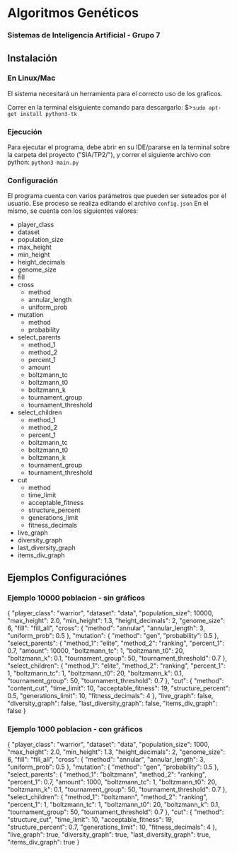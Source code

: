 # Algoritmos Genéticos

### Sistemas de Inteligencia Artificial - Grupo 7

## Instalación

### En Linux/Mac

El sistema necesitará un herramienta para el correcto uso de los graficos.

Correr en la terminal elsiguiente comando para descargarlo:
$>`sudo apt-get install python3-tk`

### Ejecución

Para ejecutar el programa, debe abrir en su IDE/pararse en la terminal sobre la carpeta del proyecto ("SIA/TP2/"), y correr el siguiente archivo con python:
`python3 main.py`

### Configuración

El programa cuenta con varios parámetros que pueden ser seteados por el usuario. Ese proceso se realiza editando el archivo `config.json`
En el mismo, se cuenta con los siguientes valores:


- player_class
- dataset
- population_size
- max_height
- min_height
- height_decimals
- genome_size
- fill
- cross
    - method
    - annular_length
    - uniform_prob
- mutation
     - method
     - probability
- select_parents
    - method_1
    - method_2
    - percent_1
    - amount
    - boltzmann_tc
    - boltzmann_t0
    - boltzmann_k
    - tournament_group
    - tournament_threshold
- select_children
    - method_1
    - method_2
    - percent_1
    - boltzmann_tc
    - boltzmann_t0
    - boltzmann_k
    - tournament_group
    - tournament_threshold
- cut
    - method
    - time_limit
    - acceptable_fitness
    - structure_percent
    - generations_limit
    - fitness_decimals
- live_graph
- diversity_graph
- last_diversity_graph
- items_div_graph

## Ejemplos Configuraciónes



### Ejemplo 10000 poblacion - sin gráficos

{
    "player_class": "warrior",
    "dataset": "data",
    "population_size": 10000,
    "max_height": 2.0,
    "min_height": 1.3,
    "height_decimals": 2,
    "genome_size": 6,
    "fill": "fill_all",
    "cross": {
        "method": "annular",
        "annular_length": 3,
        "uniform_prob": 0.5
    },
    "mutation": {
        "method": "gen",
        "probability": 0.5
    },
    "select_parents": {
        "method_1": "elite",
        "method_2": "ranking",
        "percent_1": 0.7,
        "amount": 10000,
        "boltzmann_tc": 1,
        "boltzmann_t0": 20,
        "boltzmann_k": 0.1,
        "tournament_group": 50,
        "tournament_threshold": 0.7
    },
    "select_children": {
        "method_1": "elite",
        "method_2": "ranking",
        "percent_1": 1,
        "boltzmann_tc": 1,
        "boltzmann_t0": 20,
        "boltzmann_k": 0.1,
        "tournament_group": 50,
        "tournament_threshold": 0.7
    },
    "cut": {
        "method": "content_cut",
        "time_limit": 10,
        "acceptable_fitness": 19,
        "structure_percent": 0.5,
        "generations_limit": 10,
        "fitness_decimals": 4
    },
    "live_graph": false,
    "diversity_graph": false,
    "last_diversity_graph": false,
    "items_div_graph": false
}

### Ejemplo 1000 poblacion - con gráficos

{
    "player_class": "warrior",
    "dataset": "data",
    "population_size": 1000,
    "max_height": 2.0,
    "min_height": 1.3,
    "height_decimals": 2,
    "genome_size": 6,
    "fill": "fill_all",
    "cross": {
        "method": "annular",
        "annular_length": 3,
        "uniform_prob": 0.5
    },
    "mutation": {
        "method": "gen",
        "probability": 0.5
    },
    "select_parents": {
        "method_1": "boltzmann",
        "method_2": "ranking",
        "percent_1": 0.7,
        "amount": 1000,
        "boltzmann_tc": 1,
        "boltzmann_t0": 20,
        "boltzmann_k": 0.1,
        "tournament_group": 50,
        "tournament_threshold": 0.7
    },
    "select_children": {
        "method_1": "boltzmann",
        "method_2": "ranking",
        "percent_1": 1,
        "boltzmann_tc": 1,
        "boltzmann_t0": 20,
        "boltzmann_k": 0.1,
        "tournament_group": 50,
        "tournament_threshold": 0.7
    },
    "cut": {
        "method": "structure_cut",
        "time_limit": 10,
        "acceptable_fitness": 19,
        "structure_percent": 0.7,
        "generations_limit": 10,
        "fitness_decimals": 4
    },
    "live_graph": true,
    "diversity_graph": true,
    "last_diversity_graph": true,
    "items_div_graph": true
}